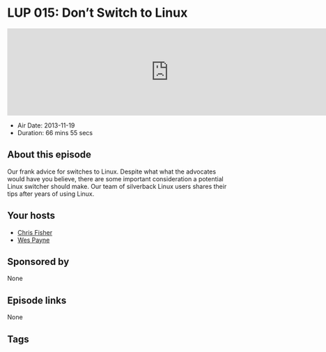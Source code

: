 # LUP 015: Don’t Switch to Linux

<iframe src="https://player.fireside.fm/v2/RUkczH-V+C4XDVe_x?theme=dark" width="740" height="200" frameborder="0" scrolling="no"></iframe>

* Air Date: 2013-11-19
* Duration: 66 mins 55 secs

## About this episode

Our frank advice for switches to Linux. Despite what what the advocates would have you believe, there are some important consideration a potential Linux switcher should make. Our team of silverback Linux users shares their tips after years of using Linux.

## Your hosts
* [Chris Fisher](https://linuxunplugged.com/hosts/chrislas)
* [Wes Payne](https://linuxunplugged.com/hosts/wes)

## Sponsored by

None



## Episode links

None



## Tags

